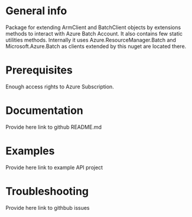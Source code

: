 ﻿# General info
Package for extending ArmClient and BatchClient objects by extensions methods to interact with Azure Batch Account. It also contains few static utilities methods.
Internally it uses Azure.ResourceManager.Batch and Microsoft.Azure.Batch as clients extended by this nuget are located there.

# Prerequisites
Enough access rights to Azure Subscription.

# Documentation
Provide here link to github README.md 

# Examples
Provide here link to example API project

# Troubleshooting
Provide here link to githbub issues